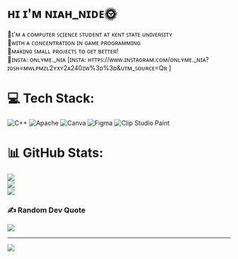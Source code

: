 # ʜɪ ɪ'ᴍ ɴɪᴀʜ_ɴɪᴅᴇ🌞
🎀ɪ'ᴍ ᴀ ᴄᴏᴍᴘᴜᴛᴇʀ ꜱᴄɪᴇɴᴄᴇ ꜱᴛᴜᴅᴇɴᴛ ᴀᴛ ᴋᴇɴᴛ ꜱᴛᴀᴛᴇ ᴜɴɪᴠᴇʀꜱɪᴛʏ </br>
🌺ᴡɪᴛʜ ᴀ ᴄᴏɴᴄᴇɴᴛʀᴀᴛɪᴏɴ ɪɴ ɢᴀᴍᴇ ᴘʀᴏɢʀᴀᴍᴍɪɴɢ</br>
🐣ᴍᴀᴋɪɴɢ ꜱᴍᴀʟʟ ᴘʀᴏᴊᴇᴄᴛꜱ ᴛᴏ ɢᴇᴛ ʙᴇᴛᴛᴇʀ!</br>
🍬ɪɴꜱᴛᴀ: ᴏɴʟʏᴍᴇ._ɴɪᴀ [ɪɴꜱᴛᴀ: ʜᴛᴛᴘꜱ://ᴡᴡᴡ.ɪɴꜱᴛᴀɢʀᴀᴍ.ᴄᴏᴍ/ᴏɴʟʏᴍᴇ._ɴɪᴀ?ɪɢꜱʜ=ᴍᴡʟᴘᴍᴢʟ2ʏxʏ2ᴀ240ᴢᴡ%3ᴅ%3ᴅ&ᴜᴛᴍ_ꜱᴏᴜʀᴄᴇ=Qʀ ]


# 💻 Tech Stack:
![C++](https://img.shields.io/badge/c++-%2300599C.svg?style=for-the-badge&logo=c%2B%2B&logoColor=white) ![Apache](https://img.shields.io/badge/apache-%23D42029.svg?style=for-the-badge&logo=apache&logoColor=white) ![Canva](https://img.shields.io/badge/Canva-%2300C4CC.svg?style=for-the-badge&logo=Canva&logoColor=white) ![Figma](https://img.shields.io/badge/figma-%23F24E1E.svg?style=for-the-badge&logo=figma&logoColor=white) ![Clip Studio Paint](https://img.shields.io/badge/ClipStudioPaint-%23CFD3D3.svg?style=for-the-badge&logo=ClipStudioPaint&logoColor=white)
# 📊 GitHub Stats:
![](https://github-readme-stats.vercel.app/api?username=NIAH_NIDE&theme=gotham&hide_border=false&include_all_commits=false&count_private=false)<br/>
![](https://nirzak-streak-stats.vercel.app/?user=NIAH_NIDE&theme=gotham&hide_border=false)<br/>
![](https://github-readme-stats.vercel.app/api/top-langs/?username=NIAH_NIDE&theme=gotham&hide_border=false&include_all_commits=false&count_private=false&layout=compact)

### ✍️ Random Dev Quote
![](https://quotes-github-readme.vercel.app/api?type=horizontal&theme=radical)

---
[![](https://visitcount.itsvg.in/api?id=NIAH_NIDE&icon=0&color=0)](https://visitcount.itsvg.in)

<!-- Proudly created with GPRM ( https://gprm.itsvg.in ) -->
